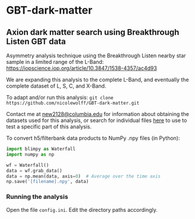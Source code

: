 # GBT-dark-matter
## Axion dark matter search using Breakthrough Listen GBT data

Asymmetry analysis technique using the Breakthrough Listen nearby star sample in a limited range of the L-Band: https://iopscience.iop.org/article/10.3847/1538-4357/ac4d93

We are expanding this analysis to the complete L-Band, and eventually the complete dataset of L, S, C, and X-Band.

To adapt and/or run this analysis:
`git clone https://github.com/nicolewolff/GBT-dark-matter.git`

Contact me at new2128@columbia.edu for information about obtaining the datasets used for this analysis, or search for individual files [here](http://seti.berkeley.edu/opendata) to use to test a specific part of this analysis.

To convert h5/filterbank data products to NumPy .npy files (in Python):
```python
import blimpy as Waterfall
import numpy as np

wf = Waterfall()
data = wf.grab_data()
data = np.mean(data, axis=0)  # Average over the time axis
np.save('[filename].npy', data)
```

### Running the analysis

Open the file `config.ini`. Edit the directory paths accordingly. 
